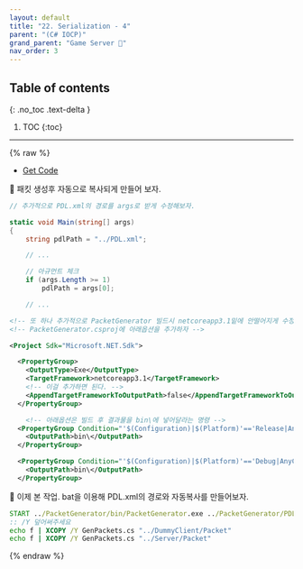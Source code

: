 ```yaml
---
layout: default
title: "22. Serialization - 4"
parent: "(C# IOCP)"
grand_parent: "Game Server 👾"
nav_order: 3
---
```


## Table of contents
{: .no_toc .text-delta }

1. TOC
{:toc}

---

{% raw %}

* [Get Code](https://github.com/EasyCoding-7/CSharp_Windows_GameServer_Tutorial/tree/Tag-34-PacketGenerator-4)

🍁 패킷 생성후 자동으로 복사되게 만들어 보자.

```csharp
// 추가적으로 PDL.xml의 경로를 args로 받게 수정해보자.

static void Main(string[] args)
{
    string pdlPath = "../PDL.xml";

    // ...

    // 아규먼트 체크
    if (args.Length >= 1)
        pdlPath = args[0];

    // ...
```

```xml
<!-- 또 하나 추가적으로 PacketGenerator 빌드시 netcoreapp3.1밑에 안떨어지게 수정 -->
<!-- PacketGenerator.csproj에 아래옵션을 추가하자 -->

<Project Sdk="Microsoft.NET.Sdk">

  <PropertyGroup>
    <OutputType>Exe</OutputType>
    <TargetFramework>netcoreapp3.1</TargetFramework>
    <!-- 이걸 추가하면 된다. -->
	<AppendTargetFrameworkToOutputPath>false</AppendTargetFrameworkToOutputPath>
  </PropertyGroup>

    <!-- 아래옵션은 빌드 후 결과물을 bin\에 넣어달라는 명령 -->
  <PropertyGroup Condition="'$(Configuration)|$(Platform)'=='Release|AnyCPU'">
    <OutputPath>bin\</OutputPath>
  </PropertyGroup>

  <PropertyGroup Condition="'$(Configuration)|$(Platform)'=='Debug|AnyCPU'">
    <OutputPath>bin\</OutputPath>
  </PropertyGroup>
```

🍁 이제 본 작업. bat을 이용해 PDL.xml의 경로와 자동복사를 만들어보자.

```bat
START ../PacketGenerator/bin/PacketGenerator.exe ../PacketGenerator/PDL.xml
:: /Y 덮어써주세요
echo f | XCOPY /Y GenPackets.cs "../DummyClient/Packet"
echo f | XCOPY /Y GenPackets.cs "../Server/Packet"
```

{% endraw %}